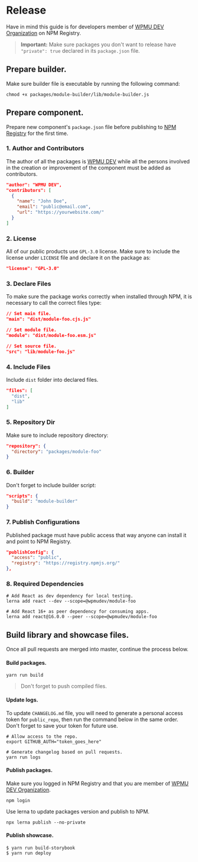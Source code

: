 # Release

Have in mind this guide is for developers member of [WPMU DEV Organization](https://www.npmjs.com/package/@wpmudev/shared-ui/) on NPM Registry.

> **Important:** Make sure packages you don't want to release have `"private": true` declared in its `package.json` file.

## Prepare builder.

Make sure builder file is executable by running the following command:

```
chmod +x packages/module-builder/lib/module-builder.js
```

## Prepare component.

Prepare new component's `package.json` file before publishing to [NPM Registry](https://www.npmjs.com/) for the first time.

### 1. Author and Contributors

The author of all the packages is [WPMU DEV](https://premium.wpmudev.org/) while all the persons involved in the creation or improvement of the component must be added as contributors.

```json
"author": "WPMU DEV",
"contributors": [
  {
    "name": "John Doe",
    "email": "public@email.com",
    "url": "https://yourwebsite.com/"
  }
]
```

### 2. License

All of our public products use `GPL-3.0` license. Make sure to include the license under `LICENSE` file and declare it on the package as:

```json
"license": "GPL-3.0"
```

### 3. Declare Files

To make sure the package works correctly when installed through NPM, it is necessary to call the correct files type:

```json
// Set main file.
"main": "dist/module-foo.cjs.js"

// Set module file.
"module": "dist/module-foo.esm.js"

// Set source file.
"src": "lib/module-foo.js"
```

### 4. Include Files

Include `dist` folder into declared files.

```json
"files": [
  "dist",
  "lib"
]
```

### 5. Repository Dir

Make sure to include repository directory:

```json
"repository": {
  "directory": "packages/module-foo"
}
```

### 6. Builder

Don't forget to include builder script:

```json
"scripts": {
  "build": "module-builder"
}
```

### 7. Publish Configurations

Published package must have public access that way anyone can install it and point to NPM Registry.

```json
"publishConfig": {
  "access": "public",
  "registry": "https://registry.npmjs.org/"
},
```

### 8. Required Dependencies

```
# Add React as dev dependency for local testing.
lerna add react --dev --scope=@wpmudev/module-foo

# Add React 16+ as peer dependency for consuming apps.
lerna add react@16.0.0 --peer --scope=@wpmudev/module-foo
```

## Build library and showcase files.

Once all pull requests are merged into master, continue the process below.

#### Build packages.

```
yarn run build
```

> Don't forget to push compiled files.

#### Update logs.

To update `CHANGELOG.md` file, you will need to generate a personal access token for `public_repo`, then run the command below in the same order. Don't forget to save your token for future use.

```
# Allow access to the repo.
export GITHUB_AUTH="token_goes_here"

# Generate changelog based on pull requests.
yarn run logs
```

#### Publish packages.

Make sure you logged in NPM Registry and that you are member of [WPMU DEV Organization](https://github.com/orgs/wpmudev/people).

```
npm login
```

Use lerna to update packages version and publish to NPM.

```
npx lerna publish --no-private
```

#### Publish showcase.

```
$ yarn run build-storybook
$ yarn run deploy
```
